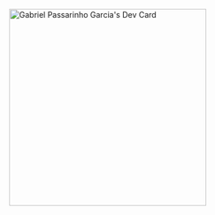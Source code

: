 <a href="https://app.daily.dev/gabrielpassarinhogarcia"><img src="https://api.daily.dev/devcards/v2/rvAQUqLOwvMiB4chQRj3J.png?type=default&r=25n" width="356" alt="Gabriel Passarinho Garcia's Dev Card"/></a>
<!--
**gabs-passarinho-garcia/gabs-passarinho-garcia** is a ✨ _special_ ✨ repository because its `README.md` (this file) appears on your GitHub profile.

Here are some ideas to get you started:

- 🔭 I’m currently working on ...
- 🌱 I’m currently learning ...
- 👯 I’m looking to collaborate on ...
- 🤔 I’m looking for help with ...
- 💬 Ask me about ...
- 📫 How to reach me: ...
- 😄 Pronouns: ...
- ⚡ Fun fact: ...
-->
